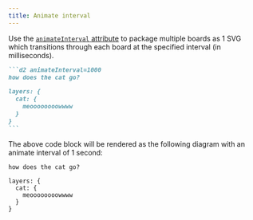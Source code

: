 ```yaml
---
title: Animate interval
---
```


Use the [`animateInterval` attribute](/attributes/#animateinterval) to package multiple boards as 1 SVG which transitions through each board at the specified interval (in milliseconds).

````md title="src/content/docs/example.md"
```d2 animateInterval=1000
how does the cat go?

layers: {
  cat: {
    meoooooooowwww
  }
}
```
````

The above code block will be rendered as the following diagram with an animate interval of 1 second:

```d2 animateInterval=1000
how does the cat go?

layers: {
  cat: {
    meoooooooowwww
  }
}
```
